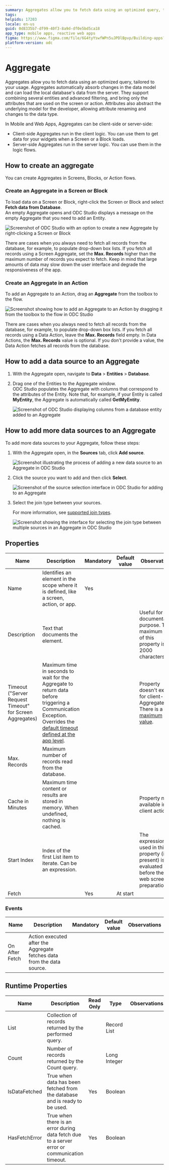 ```yaml
---
summary: Aggregates allow you to fetch data using an optimized query, tailored to your usage.
tags:
helpids: 17203
locale: en-us
guid: 0d8335b7-df99-40f3-8a9d-df0e5bd5ca18
app_type: mobile apps, reactive web apps
figma: https://www.figma.com/file/6G4tyYswfWPn5uJPDlBpvp/Building-apps?type=design&node-id=3203%3A7877&t=ZwHw8hXeFhwYsO5V-1
platform-version: odc
---
```

# Aggregate

Aggregates allow you to fetch data using an optimized query, tailored to your usage. Aggregates automatically absorb changes in the data model and can load the local database's data from the server. They support combining several entities and advanced filtering, and bring only the attributes that are used on the screen or action. Attributes also abstract the underlying model for the developer, allowing attribute renaming and changes to the data type.  

In Mobile and Web Apps, Aggregates can be client-side or server-side:

* Client-side Aggregates run in the client logic. You can use them to get data for your widgets when a Screen or a Block loads.
* Server-side Aggregates run in the server logic. You can use them in the logic flows.

## How to create an aggregate

You can create Aggregates in Screens, Blocks, or Action flows. 

### Create an Aggregate in a Screen or Block

To load data on a Screen or Block, right-click the Screen or Block and select **Fetch data from Database**.  
An empty Aggregate opens and ODC Studio displays a message on the empty Aggregate that you need to add an Entity.

![Screenshot of ODC Studio with an option to create a new Aggregate by right-clicking a Screen or Block](images/aggregate-create-ss.png "Create new Aggregate")

There are cases when you always need to fetch all records from the database, for example, to populate drop-down box lists. If you fetch all records using a Screen Aggregate, set the **Max. Records** higher than the maximum number of records you expect to fetch. Keep in mind that large amounts of data may slow down the user interface and degrade the responsiveness of the app.

### Create an Aggregate in an Action

To add an Aggregate to an Action, drag an **Aggregate** from the toolbox to the flow. 

![Screenshot showing how to add an Aggregate to an Action by dragging it from the toolbox to the flow in ODC Studio](images/aggregate-server-side-ss.png "Add Aggregate to an Action")

There are cases when you always need to fetch all records from the database, for example, to populate drop-down box lists. If you fetch all records using a Data Action, leave the **Max. Records** field empty. In Data Actions, the **Max. Records** value is optional. If you don't provide a value, the Data Action fetches all records from the database. 

## How to add a data source to an Aggregate

1. With the Aggregate open, navigate to **Data** > **Entities** > **Database**.

1. Drag one of the Entities to the Aggregate window.  
ODC Studio populates the Aggregate with columns that correspond to the attributes of the Entity. Note that, for example, if your Entity is called **MyEntity**, the Aggregate is automatically called **GetMyEntity**.

    ![Screenshot of ODC Studio displaying columns from a database entity added to an Aggregate](images/database-columns-aggregate-ss.png "Columns from database in Aggregate")

## How to add more data sources to an Aggregate

To add more data sources to your Aggregate, follow these steps:

1. With the Aggregate open, in the **Sources** tab, click **Add source**.

    ![Screenshot illustrating the process of adding a new data source to an Aggregate in ODC Studio](images/add-source-ss.png "Add a source to an Aggregate")

1. Click the source you want to add and then click **Select**.

    ![Screenshot of the source selection interface in ODC Studio for adding to an Aggregate](images/select-source-ss.png "Select source to add to the Aggregate")

1. Select the join type between your sources.  

    For more information, see [supported join types](supported-join-types.md).

    ![Screenshot showing the interface for selecting the join type between multiple sources in an Aggregate in ODC Studio](images/select-join-ss.png "Select join type between sources")

## Properties

| Name | Description | Mandatory | Default value | Observations |
|------|-------------|-----------|--------------|-------------|
| Name | Identifies an element in the scope where it is defined, like a screen, action, or app. | Yes |   |   |
| Description | Text that documents the element. |   |   | Useful for documentation purpose. The maximum size of this property is 2000 characters. |
| Timeout ("Server Request Timeout" for Screen Aggregates) | Maximum time in seconds to wait for the Aggregate to return data before triggering a Communication Exception. Overrides the [default timeout defined at the app level](../../../../getting-started/system-requirements.md#server-request-timeout). |   |   | Property doesn't exist for client-side Aggregates. There is a [maximum value](../../../../getting-started/system-requirements.md#server-request-timeout). |
| Max. Records | Maximum number of records read from the database. |   |   |  |
| Cache in Minutes | Maximum time content or results are stored in memory. When undefined, nothing is cached. |   |   | Property not available in client actions. |
| Start Index | Index of the first List item to iterate. Can be an expression. |   |   | The expression used in this property (if present) is evaluated before the web screen preparation. |
| Fetch |   | Yes | At start |   |

### Events

| Name | Description | Mandatory | Default value | Observations |
|------|-------------|-----------|--------------|-------------|
| On After Fetch | Action executed after the Aggregate fetches data from the data source. |   |   |   |

## Runtime Properties

| Name | Description | Read Only | Type | Observations |
|------|-------------|----------|-------|--------------|
| List | Collection of records returned by the performed query. |  | Record List |  |
| Count | Number of records returned by the Count query. |  | Long Integer |  |
| IsDataFetched | True when data has been fetched from the database and is ready to be used. | Yes | Boolean |  |
| HasFetchError | True when there is an error during data fetch due to a server error or communication timeout. | Yes | Boolean |  |
